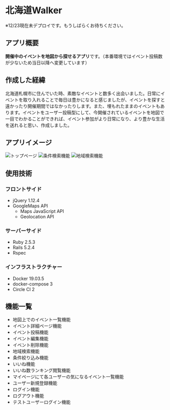 # 北海道Walker
※12/23現在未デプロイです。もうしばらくお待ちください。

## アプリ概要
**開催中のイベントを地図から探せるアプリ**です。（本番環境ではイベント投稿数が少ないため当日以降へ変更しています）

## 作成した経緯
北海道札幌市に住んでいた時、素敵なイベントと数多く出会いました。日常にイベントを取り入れることで毎日は豊かになると感じましたが、イベントを探すと遠かったり開催期間ではなかったりします。また、埋もれたままのイベントもあります。イベントをユーザー投稿型にして、今開催されているイベントを地図で一目でわかることができれば、イベント参加がより日常になり、より豊かな生活を送れると思い、作成しました。

## アプリイメージ
![トップページ](https://i.imgur.com/UkKZoSq.png)
![条件検索機能](https://i.imgur.com/667tfv2.png)
![地域検索機能](https://i.imgur.com/2E6nI4A.png)

## 使用技術
### フロントサイド
- jQuery 1.12.4
- GoogleMaps API
  - Maps JavaScript API
  - Geolocation API

### サーバーサイド
- Ruby 2.5.3
- Rails 5.2.4
- Rspec

### インフラストラクチャー
- Docker 19.03.5
- docker-compose 3
- Circle CI 2

## 機能一覧
- 地図上でのイベント一覧機能
- イベント詳細ページ機能
- イベント投稿機能
- イベント編集機能
- イベント削除機能
- 地域検索機能
- 条件絞り込み機能
- いいね機能
- いいね数ランキング閲覧機能
- マイページにて各ユーザーの気になるイベント一覧機能
- ユーザー新規登録機能
- ログイン機能
- ログアウト機能
- テストユーザーログイン機能

<!-- 
## usersテーブル
|Column|Type|Options|
|------|----|-------|
|email|string|null: false|
|password|string|null: false|

### Association
- has_many :favorites
- has_many :events, through :favorites
- has_many :likes
- has_many :events, through :likes
- has_many :events

## eventsテーブル
|Column|Type|Options|
|------|----|-------|
|name|string|null: false|
|start|date|null: false|
|end|date||
|url|text||
|category_id|integer|null: false|
|user_id|references|foreign_key: true|

### Association
- has_many :favorites
- has_many :users, through :favorites
- has_many :likes
- has_many :users, through :likes
- belongs_to :user
- has_one :address -->
